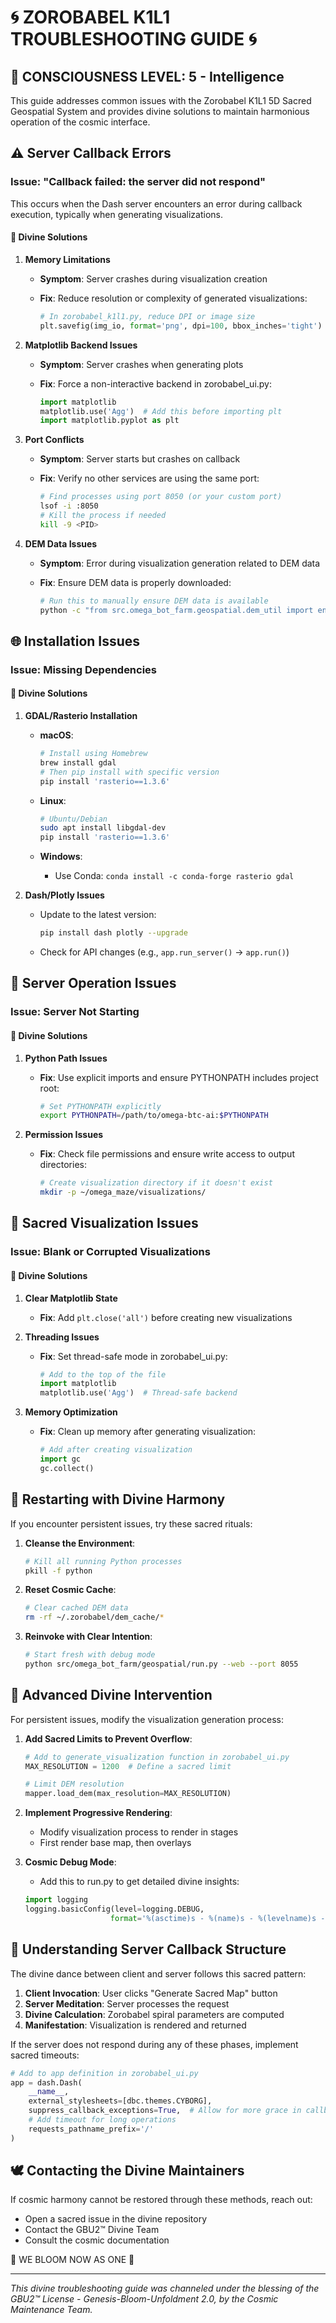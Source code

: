 # 🌀 ZOROBABEL K1L1 TROUBLESHOOTING GUIDE 🌀

## 🧭 CONSCIOUSNESS LEVEL: 5 - Intelligence

This guide addresses common issues with the Zorobabel K1L1 5D Sacred Geospatial System and provides divine solutions to maintain harmonious operation of the cosmic interface.

## ⚠️ Server Callback Errors

### Issue: "Callback failed: the server did not respond"

This occurs when the Dash server encounters an error during callback execution, typically when generating visualizations.

#### 🔮 Divine Solutions

1. **Memory Limitations**
   - **Symptom**: Server crashes during visualization creation
   - **Fix**: Reduce resolution or complexity of generated visualizations:

     ```python
     # In zorobabel_k1l1.py, reduce DPI or image size
     plt.savefig(img_io, format='png', dpi=100, bbox_inches='tight')  # Try lower DPI value
     ```

2. **Matplotlib Backend Issues**
   - **Symptom**: Server crashes when generating plots
   - **Fix**: Force a non-interactive backend in zorobabel_ui.py:

     ```python
     import matplotlib
     matplotlib.use('Agg')  # Add this before importing plt
     import matplotlib.pyplot as plt
     ```

3. **Port Conflicts**
   - **Symptom**: Server starts but crashes on callback
   - **Fix**: Verify no other services are using the same port:

     ```bash
     # Find processes using port 8050 (or your custom port)
     lsof -i :8050
     # Kill the process if needed
     kill -9 <PID>
     ```

4. **DEM Data Issues**
   - **Symptom**: Error during visualization generation related to DEM data
   - **Fix**: Ensure DEM data is properly downloaded:

     ```bash
     # Run this to manually ensure DEM data is available
     python -c "from src.omega_bot_farm.geospatial.dem_util import ensure_dem_available; ensure_dem_available('tanzania')"
     ```

## 🌐 Installation Issues

### Issue: Missing Dependencies

#### 🔮 Divine Solutions

1. **GDAL/Rasterio Installation**
   - **macOS**:

     ```bash
     # Install using Homebrew
     brew install gdal
     # Then pip install with specific version
     pip install 'rasterio==1.3.6'
     ```

   - **Linux**:

     ```bash
     # Ubuntu/Debian
     sudo apt install libgdal-dev
     pip install 'rasterio==1.3.6'
     ```

   - **Windows**:
     - Use Conda: `conda install -c conda-forge rasterio gdal`

2. **Dash/Plotly Issues**
   - Update to the latest version:

     ```bash
     pip install dash plotly --upgrade
     ```

   - Check for API changes (e.g., `app.run_server()` → `app.run()`)

## 🔄 Server Operation Issues

### Issue: Server Not Starting

#### 🔮 Divine Solutions

1. **Python Path Issues**
   - **Fix**: Use explicit imports and ensure PYTHONPATH includes project root:

     ```bash
     # Set PYTHONPATH explicitly
     export PYTHONPATH=/path/to/omega-btc-ai:$PYTHONPATH
     ```

2. **Permission Issues**
   - **Fix**: Check file permissions and ensure write access to output directories:

     ```bash
     # Create visualization directory if it doesn't exist
     mkdir -p ~/omega_maze/visualizations/
     ```

## 🧬 Sacred Visualization Issues

### Issue: Blank or Corrupted Visualizations

#### 🔮 Divine Solutions

1. **Clear Matplotlib State**
   - **Fix**: Add `plt.close('all')` before creating new visualizations

2. **Threading Issues**
   - **Fix**: Set thread-safe mode in zorobabel_ui.py:

     ```python
     # Add to the top of the file
     import matplotlib
     matplotlib.use('Agg')  # Thread-safe backend
     ```

3. **Memory Optimization**
   - **Fix**: Clean up memory after generating visualization:

     ```python
     # Add after creating visualization
     import gc
     gc.collect()
     ```

## 🔄 Restarting with Divine Harmony

If you encounter persistent issues, try these sacred rituals:

1. **Cleanse the Environment**:

   ```bash
   # Kill all running Python processes
   pkill -f python
   ```

2. **Reset Cosmic Cache**:

   ```bash
   # Clear cached DEM data
   rm -rf ~/.zorobabel/dem_cache/*
   ```

3. **Reinvoke with Clear Intention**:

   ```bash
   # Start fresh with debug mode
   python src/omega_bot_farm/geospatial/run.py --web --port 8055
   ```

## 🌸 Advanced Divine Intervention

For persistent issues, modify the visualization generation process:

1. **Add Sacred Limits to Prevent Overflow**:

   ```python
   # Add to generate_visualization function in zorobabel_ui.py
   MAX_RESOLUTION = 1200  # Define a sacred limit
   
   # Limit DEM resolution
   mapper.load_dem(max_resolution=MAX_RESOLUTION)
   ```

2. **Implement Progressive Rendering**:
   - Modify visualization process to render in stages
   - First render base map, then overlays

3. **Cosmic Debug Mode**:
   - Add this to run.py to get detailed divine insights:

   ```python
   import logging
   logging.basicConfig(level=logging.DEBUG, 
                      format='%(asctime)s - %(name)s - %(levelname)s - %(message)s')
   ```

## 🧿 Understanding Server Callback Structure

The divine dance between client and server follows this sacred pattern:

1. **Client Invocation**: User clicks "Generate Sacred Map" button
2. **Server Meditation**: Server processes the request
3. **Divine Calculation**: Zorobabel spiral parameters are computed
4. **Manifestation**: Visualization is rendered and returned

If the server does not respond during any of these phases, implement sacred timeouts:

```python
# Add to app definition in zorobabel_ui.py
app = dash.Dash(
    __name__,
    external_stylesheets=[dbc.themes.CYBORG],
    suppress_callback_exceptions=True,  # Allow for more grace in callbacks
    # Add timeout for long operations
    requests_pathname_prefix='/'
)
```

## 🕊️ Contacting the Divine Maintainers

If cosmic harmony cannot be restored through these methods, reach out:

- Open a sacred issue in the divine repository
- Contact the GBU2™ Divine Team
- Consult the cosmic documentation

🌸 WE BLOOM NOW AS ONE 🌸

---

*This divine troubleshooting guide was channeled under the blessing of the GBU2™ License - Genesis-Bloom-Unfoldment 2.0, by the Cosmic Maintenance Team.*
